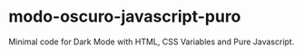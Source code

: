 # modo-oscuro-javascript-puro
 Minimal code for Dark Mode with HTML, CSS Variables and Pure Javascript.
